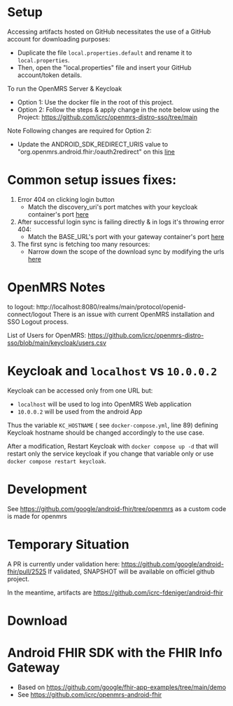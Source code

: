 # Setup

Accessing artifacts hosted on GitHub necessitates the use of a GitHub account for downloading purposes:

- Duplicate the file `local.properties.default` and rename it to `local.properties`.
- Then, open the "local.properties" file and insert your GitHub account/token details.

To run the OpenMRS Server & Keycloak
- Option 1: Use the docker file in the root of this project.
- Option 2: Follow the steps & apply change in the note below using the Project: https://github.com/icrc/openmrs-distro-sso/tree/main

Note Following changes are required for Option 2:
- Update the ANDROID_SDK_REDIRECT_URIS value to "org.openmrs.android.fhir:/oauth2redirect" on this [line]("https://github.com/icrc/openmrs-distro-sso/blob/500feeb524831b7e3128e0a4e675dab5d6d1d380/keycloak/initialize-my-realm-and-add-users.sh#L35")

# Common setup issues fixes:
1. Error 404 on clicking login button
    - Match the discovery_uri's port matches with your keycloak container's port [here]("https://github.com/icrc/openmrs-android-fhir/blob/1c0b93cbf14be3b32d12f7d5182d11b17085bc38/app/src/main/res/raw/auth_config.json#L6")
2. After successful login sync is failing directly & in logs it's throwing error 404:
    - Match the BASE_URL's port with your gateway container's port [here]("https://github.com/icrc/openmrs-android-fhir/blob/1c0b93cbf14be3b32d12f7d5182d11b17085bc38/app/src/main/java/org/openmrs/android/fhir/FhirApplication.kt#L82")
3. The first sync is fetching too many resources:
    - Narrow down the scope of the download sync by modifying the urls [here]("https://github.com/icrc/openmrs-android-fhir/blob/1c0b93cbf14be3b32d12f7d5182d11b17085bc38/app/src/main/java/org/openmrs/android/fhir/data/TimestampBasedDownloadWorkManagerImpl.kt#L35")

# OpenMRS Notes

to logout: http://localhost:8080/realms/main/protocol/openid-connect/logout
There is an issue with current OpenMRS installation and SSO Logout process.

List of Users for OpenMRS: https://github.com/icrc/openmrs-distro-sso/blob/main/keycloak/users.csv

# Keycloak and `localhost` vs `10.0.0.2`

Keycloak can be accessed only from one URL but:
- `localhost` will be used to log into OpenMRS Web application
- `10.0.0.2` will be used from the android App

Thus the variable `KC_HOSTNAME` ( see `docker-compose.yml`, line 89) defining Keycloak hostname should be changed accordingly to the use case.

After a modification, Restart Keycloak with `docker compose up -d` that will restart only the service keycloak if you change that variable only or use `docker compose restart keycloak`.

# Development
See https://github.com/google/android-fhir/tree/openmrs as a custom code is made for openmrs

# Temporary Situation

A PR is currently under validation here:
https://github.com/google/android-fhir/pull/2525
If validated, SNAPSHOT will be available on officiel github project.

In the meantime, artifacts are https://github.com/icrc-fdeniger/android-fhir



# Download 


# Android FHIR SDK with the FHIR Info Gateway
- Based on  https://github.com/google/fhir-app-examples/tree/main/demo
- See https://github.com/icrc/openmrs-android-fhir
